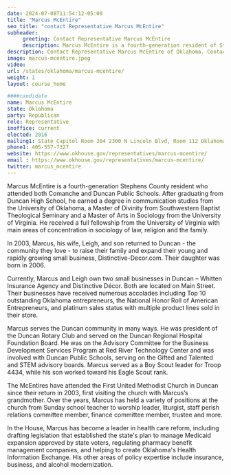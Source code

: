 ```yaml
---
date: 2024-07-08T11:54:12-05:00
title: "Marcus McEntire"
seo_title: "contact Representative Marcus McEntire"
subheader:
     greeting: Contact Representative Marcus McEntire
     description: Marcus McEntire is a fourth-generation resident of Stephens County, Oklahoma. He has been serving as a state representative in the Oklahoma House of Representatives since 2016, representing House District 50.
description: Contact Representative Marcus McEntire of Oklahoma. Contact information for Marcus McEntire includes email address, phone number, and mailing address.
image: marcus-mcentire.jpeg
video:
url: /states/oklahoma/marcus-mcentire/
weight: 1
layout: course_home

####candidate
name: Marcus McEntire
state: Oklahoma
party: Republican
role: Representative
inoffice: current
elected: 2016
mailing1: State Capitol Room 204 2300 N Lincoln Blvd, Room 112 Oklahoma City, OK 73105
phone1: 405-557-7327
website: https://www.okhouse.gov/representatives/marcus-mcentire/
email : https://www.okhouse.gov/representatives/marcus-mcentire/
twitter: marcus_mcentire
---
```

Marcus McEntire is a fourth-generation Stephens County resident who attended both Comanche and Duncan Public Schools. After graduating from Duncan High School, he earned a degree in communication studies from the University of Oklahoma, a Master of Divinity from Southwestern Baptist Theological Seminary and a Master of Arts in Sociology from the University of Virginia. He received a full fellowship from the University of Virginia with main areas of concentration in sociology of law, religion and the family.

In 2003, Marcus, his wife, Leigh, and son returned to Duncan - the community they love - to raise their family and expand their young and rapidly growing small business, Distinctive-Decor.com. Their daughter was born in 2006.

Currently, Marcus and Leigh own two small businesses in Duncan – Whitten Insurance Agency and Distinctive Décor. Both are located on Main Street. Their businesses have received numerous accolades including Top 10 outstanding Oklahoma entrepreneurs, the National Honor Roll of American Entrepreneurs, and platinum sales status with multiple product lines sold in their store.

Marcus serves the Duncan community in many ways. He was president of the Duncan Rotary Club and served on the Duncan Regional Hospital Foundation Board. He was on the Advisory Committee for the Business Development Services Program at Red River Technology Center and was involved with Duncan Public Schools, serving on the Gifted and Talented and STEM advisory boards. Marcus served as a Boy Scout leader for Troop 4434, while his son worked toward his Eagle Scout rank.

The McEntires have attended the First United Methodist Church in Duncan since their return in 2003, first visiting the church with Marcus’s grandmother. Over the years, Marcus has held a variety of positions at the church from Sunday school teacher to worship leader, liturgist, staff perish relations committee member, finance committee member, trustee and more.

In the House, Marcus has become a leader in health care reform, including drafting legislation that established the state's plan to manage Medicaid expansion approved by state voters, regulating pharmacy benefit management companies, and helping to create Oklahoma's Health Information Exchange. His other areas of policy expertise include insurance, business, and alcohol modernization.
